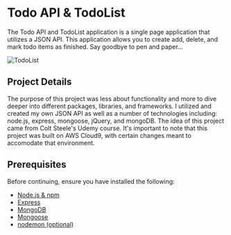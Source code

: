 # Todo API & TodoList
The Todo API and TodoList application is a single page application that utilizes a JSON API. This application allows you to create add, delete, and mark todo items as finished. Say goodbye to pen and paper...

![TodoList](https://user-images.githubusercontent.com/62860153/101312790-83add200-3809-11eb-803e-427b91dc7b19.gif)

## Project Details
The purpose of this project was less about functionality and more to dive deeper into different packages, libraries, and frameworks. I utilized and created my own JSON API as well as a number of technologies including: node.js, express, mongoose, jQuery, and mongoDB. The idea of this project came from Colt Steele's Udemy course. It's important to note that this project was built on AWS Cloud9, with certain changes meant to accomodate that environment.

## Prerequisites
Before continuing, ensure you have installed the following:
* [Node.js & npm](https://www.npmjs.com/get-npm)
* [Express](https://expressjs.com/en/starter/installing.html)
* [MongoDB](https://github.com/nax3t/aws-cloud9-instructions)
* [Mongoose](https://www.npmjs.com/package/mongoose)
* [nodemon (optional)](https://www.npmjs.com/package/nodemon)

